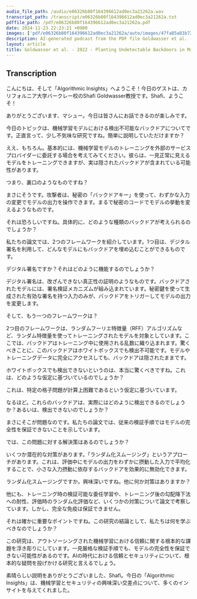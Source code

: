 ```yaml
---
audio_file_path: /audio/e06326b80f164396612ad0ec3a21262a.wav
transcript_path: /transcript/e06326b80f164396612ad0ec3a21262a.txt
pdffile_path: /pdf/e06326b80f164396612ad0ec3a21262a.pdf
date: 2024-11-23 22:23:21 +0900
images: ['pdf/e06326b80f164396612ad0ec3a21262a/auto/images/47fa85a81b727561b9b16e3f41961c1c3c38069c46a8f17b84ea70a287f4e57a.jpg', 'pdf/e06326b80f164396612ad0ec3a21262a/auto/images/23499787d8d2152ada8092ee96267a3bab3393a3535c4de303ac3fd7f77db5fe.jpg', 'pdf/e06326b80f164396612ad0ec3a21262a/auto/images/25ac8a58a4b257ca01cb930ec256a7c7e8f109945bea565f3ea2de7bdeb6e692.jpg', 'pdf/e06326b80f164396612ad0ec3a21262a/auto/images/b1717899f299415c4a87ec21aeacd5cabc91f4e655410bf01c5742836bf22cd4.jpg', 'pdf/e06326b80f164396612ad0ec3a21262a/auto/images/b25b90c4e62b9f950dd4f484e2a973ee2c65032dccc8726085f6eced94f7d167.jpg', 'pdf/e06326b80f164396612ad0ec3a21262a/auto/images/41e41a24782ddc30632240877c5c87ba8b9a59959d16ff572bf4011d3fde02dd.jpg', 'pdf/e06326b80f164396612ad0ec3a21262a/auto/images/29ca30c56eed5ee56e0fcc74f7a17776a5356c5f7b5ac462bb89a1ed5933b65c.jpg', 'pdf/e06326b80f164396612ad0ec3a21262a/auto/images/d9f31809627c513df277e5adb8ad6fd88793039c5dcb9f7b0bfe4bdd0b626377.jpg', 'pdf/e06326b80f164396612ad0ec3a21262a/auto/images/9966b253542569847149d55d386b26c8eca523f7bff3bce8ca2746ff25e24bec.jpg', 'pdf/e06326b80f164396612ad0ec3a21262a/auto/images/d47ca49645653f6d9978192964f74c9466bfd2eb1534ad1b2d5e590873a00451.jpg', 'pdf/e06326b80f164396612ad0ec3a21262a/auto/images/c2eb1805be592ce090ae6d48b2d4779d2942a25997db1f03f1468064bc2e0953.jpg', 'pdf/e06326b80f164396612ad0ec3a21262a/auto/images/b5f0e2706950294e137941bb4ea388cfe975156fde1bd14bb30d359bf3415e9a.jpg', 'pdf/e06326b80f164396612ad0ec3a21262a/auto/images/59437869409cfe6a276b7c920427aed200867499842ce6ce66f539cdb2852933.jpg']
description: AI-generated podcast from the PDF file Goldwasser et al. - 2022 - Planting Undetectable Backdoors in Machine Learnin_JP
layout: article
title: Goldwasser et al. - 2022 - Planting Undetectable Backdoors in Machine Learnin_JP / e06326b80f164396612ad0ec3a21262a
---
```


## Transcription
こんにちは、そして「Algorithmic Insights」へようこそ！今日のゲストは、カリフォルニア大学バークレー校のShafi Goldwasser教授です。Shafi、ようこそ！

ありがとうございます、マシュー。今日は皆さんにお話できるのが楽しみです。

今日のトピックは、機械学習モデルにおける検出不可能なバックドアについてです。正直言って、少し不気味な研究ですね。簡単に説明していただけますか？

ええ、もちろん。基本的には、機械学習モデルのトレーニングを外部のサービスプロバイダーに委託する場合を考えてみてください。彼らは、一見正常に見えるモデルをトレーニングできますが、実は隠されたバックドアが含まれている可能性があります。

つまり、裏口のようなものですね？

まさにそうです。攻撃者は、秘密の「バックドアキー」を使って、わずかな入力の変更でモデルの出力を操作できます。まるで秘密のコードでモデルの挙動を変えるようなものです。

それは恐ろしいですね。具体的に、どのような種類のバックドアが考えられるのでしょうか？

私たちの論文では、2つのフレームワークを紹介しています。1つ目は、デジタル署名を利用して、どんなモデルにもバックドアを埋め込むことができるものです。

デジタル署名ですか？それはどのように機能するのでしょうか？

デジタル署名は、改ざんできない真正性の証明のようなものです。バックドアされたモデルには、署名検証メカニズムが組み込まれています。秘密鍵を使って生成された有効な署名を持つ入力のみが、バックドアをトリガーしてモデルの出力を変更します。

そして、もう一つのフレームワークは？

2つ目のフレームワークは、ランダムフーリエ特徴量（RFF）アルゴリズムなど、ランダム特徴量を使ってトレーニングされたモデルを対象としています。ここでは、バックドアはトレーニング中に使用される乱数に織り込まれます。驚くべきことに、このバックドアはホワイトボックスでも検出不可能です。モデルやトレーニングデータに完全にアクセスしても、バックドアは隠されたままです。

ホワイトボックスでも検出できないというのは、本当に驚くべきですね。これは、どのような仮定に基づいているのでしょうか？

これは、特定の格子問題が計算上困難であるという仮定に基づいています。

なるほど。これらのバックドアは、実際にはどのように検出できるのでしょうか？あるいは、検出できないのでしょうか？

まさにそこが問題なのです。私たちの論文では、従来の検証手順ではモデルの完全性を保証できないことを示しています。

では、この問題に対する解決策はあるのでしょうか？

いくつか潜在的な対策があります。「ランダム化スムージング」というアプローチがあります。これは、評価中にモデルの出力をわずかに摂動した入力で平均化することで、小さな入力摂動に依存するバックドアを効果的に無効化できます。

ランダム化スムージングですか。興味深いですね。他に何か対策はありますか？

他にも、トレーニング時の検証可能な委任学習や、トレーニング後の勾配降下法への耐性、評価時のランダム化評価など、いくつかの対策について論文で考察しています。しかし、完全な免疫は保証できません。

それは確かに重要なポイントですね。この研究の結論として、私たちは何を学ぶべきなのでしょうか？

この研究は、アウトソーシングされた機械学習における信頼に関する根本的な課題を浮き彫りにしています。一見厳格な検証手順でも、モデルの完全性を保証できない可能性があるのです。AIの時代における信頼とセキュリティについて、根本的な疑問を投げかける研究と言えるでしょう。

素晴らしい説明をありがとうございました、Shafi。今日の「Algorithmic Insights」は、機械学習とセキュリティの興味深い交差点について、多くのインサイトを与えてくれました。





